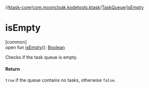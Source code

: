 //[ktask-core](../../../index.md)/[com.mooncloak.kodetools.ktask](../index.md)/[TaskQueue](index.md)/[isEmpty](is-empty.md)

# isEmpty

[common]\
open fun [isEmpty](is-empty.md)(): [Boolean](https://kotlinlang.org/api/core/kotlin-stdlib/kotlin/-boolean/index.html)

Checks if the task queue is empty.

#### Return

`true` if the queue contains no tasks, otherwise `false`.
